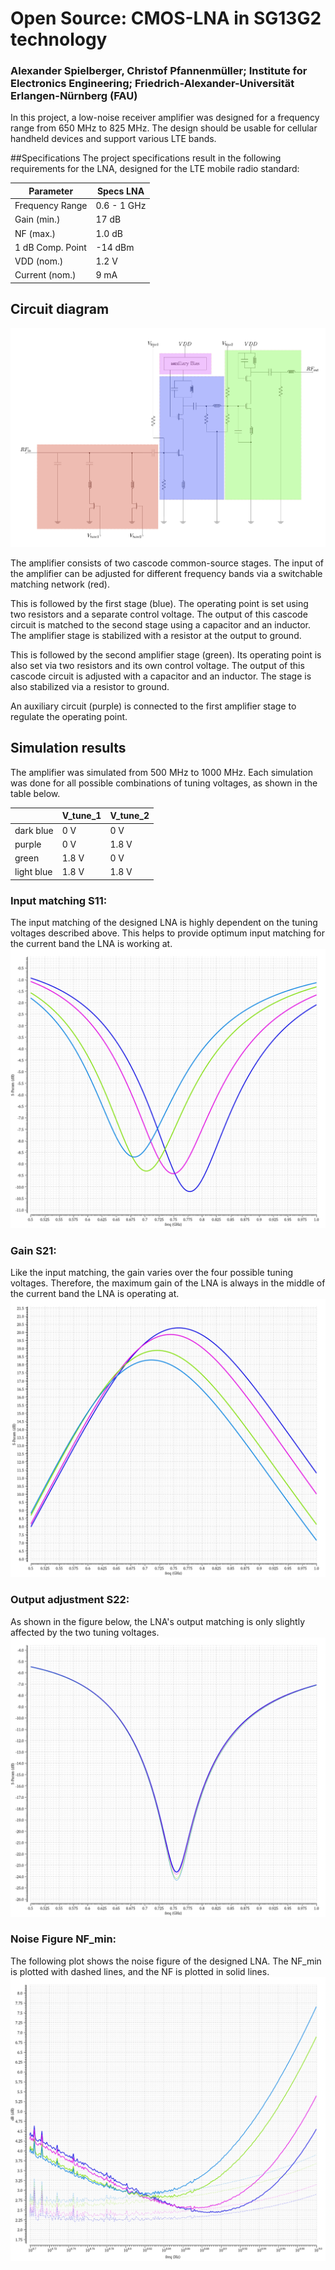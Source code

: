 # Open Source: CMOS-LNA in SG13G2 technology

### Alexander Spielberger, Christof Pfannenmüller; Institute for Electronics Engineering; Friedrich-Alexander-Universität Erlangen-Nürnberg (FAU) 

In this project, a low-noise receiver amplifier was designed for a frequency range from 650 MHz to 825 MHz. The design should be usable for cellular handheld devices and support various LTE bands.

##Specifications
The project specifications result in the following requirements for the LNA, designed for the LTE mobile radio standard:

| Parameter        | Specs LNA   |
|------------------|-------------|
| Frequency Range  | 0.6 - 1 GHz |
| Gain (min.)      | 17 dB       |
| NF (max.)        | 1.0 dB      |
| 1 dB Comp. Point | -14 dBm     |
| VDD (nom.)       | 1.2 V       |
| Current (nom.)   | 9 mA        |


## Circuit diagram

![Circuit diagram](img/schem_lna_bb.png)

The amplifier consists of two cascode common-source stages. 
The input of the amplifier can be adjusted for different frequency bands via a switchable matching network (red).

This is followed by the first stage (blue). The operating point is set using two resistors and a separate control voltage. The output of this cascode circuit is matched to the second stage using a capacitor and an inductor.
The amplifier stage is stabilized with a resistor at the output to ground.

This is followed by the second amplifier stage (green). Its operating point is also set via two resistors and its own control voltage.
The output of this cascode circuit is adjusted with a capacitor and an inductor. The stage is also stabilized via a resistor to ground.

An auxiliary circuit (purple) is connected to the first amplifier stage to regulate the operating point.

## Simulation results

The amplifier was simulated from 500 MHz to 1000 MHz.
Each simulation was done for all possible combinations of tuning voltages, as shown in the table below.

|					| V_tune_1  |V_tune_2|
|------------------|-------------|-------------|
| dark blue  | 0 V |0 V|
| purple      | 0 V       |1.8 V  |
| green       | 1.8 V     |0 V|
| light blue | 1.8 V     |1.8 V|




### Input matching S11:
The input matching of the designed LNA is highly dependent on the tuning voltages described above. This helps to provide optimum input matching for the current band the LNA is working at.
![Input matching S11](img/LNA_S11.png)

### Gain S21:
Like the input matching, the gain varies over the four possible tuning voltages. Therefore, the maximum gain of the LNA is always in the middle of the current band the LNA is operating at. 
![Gain S21](img/LNA_S21.png)

### Output adjustment S22:
As shown in the figure below, the LNA's output matching is only slightly affected by the two tuning voltages.
![Output adjustment S22](img/LNA_S22.png)

### Noise Figure NF_min:
The following plot shows the noise figure of the designed LNA. The NF_min is plotted with dashed lines, and the NF is plotted in solid lines.
![Noise Figure](img/LNA_NF_NFmin.png)
